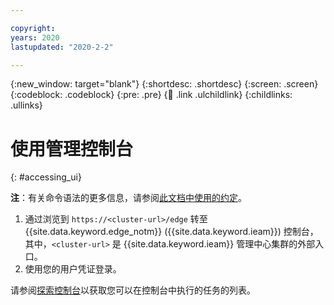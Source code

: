 ```yaml
---

copyright:
years: 2020
lastupdated: "2020-2-2"

---
```


{:new_window: target="blank"}
{:shortdesc: .shortdesc}
{:screen: .screen}
{:codeblock: .codeblock}
{:pre: .pre}
{:child: .link .ulchildlink}
{:childlinks: .ullinks}

# 使用管理控制台
{: #accessing_ui}

**注**：有关命令语法的更多信息，请参阅[此文档中使用的约定](../getting_started/document_conventions.md)。

1. 通过浏览到 `https://<cluster-url>/edge` 转至 {{site.data.keyword.edge_notm}} ({{site.data.keyword.ieam}}) 控制台，其中，`<cluster-url>` 是 {{site.data.keyword.ieam}} 管理中心集群的外部入口。
2. 使用您的用户凭证登录。

请参阅[探索控制台](exploring_console.md)以获取您可以在控制台中执行的任务的列表。
